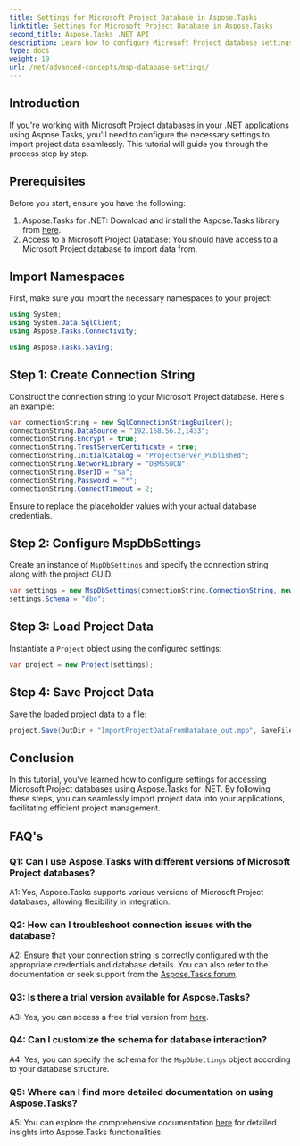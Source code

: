 ```yaml
---
title: Settings for Microsoft Project Database in Aspose.Tasks
linktitle: Settings for Microsoft Project Database in Aspose.Tasks
second_title: Aspose.Tasks .NET API
description: Learn how to configure Microsoft Project database settings using Aspose.Tasks for seamless integration into .NET applications.
type: docs
weight: 19
url: /net/advanced-concepts/msp-database-settings/
---
```

## Introduction

If you're working with Microsoft Project databases in your .NET applications using Aspose.Tasks, you'll need to configure the necessary settings to import project data seamlessly. This tutorial will guide you through the process step by step.

## Prerequisites

Before you start, ensure you have the following:

1. Aspose.Tasks for .NET: Download and install the Aspose.Tasks library from [here](https://releases.aspose.com/tasks/net/).
2. Access to a Microsoft Project Database: You should have access to a Microsoft Project database to import data from.

## Import Namespaces

First, make sure you import the necessary namespaces to your project:

```csharp
using System;
using System.Data.SqlClient;
using Aspose.Tasks.Connectivity;

using Aspose.Tasks.Saving;
```

## Step 1: Create Connection String

Construct the connection string to your Microsoft Project database. Here's an example:

```csharp
var connectionString = new SqlConnectionStringBuilder();
connectionString.DataSource = "192.168.56.2,1433";
connectionString.Encrypt = true;
connectionString.TrustServerCertificate = true;
connectionString.InitialCatalog = "ProjectServer_Published";
connectionString.NetworkLibrary = "DBMSSOCN";
connectionString.UserID = "sa";
connectionString.Password = "*";
connectionString.ConnectTimeout = 2;
```

Ensure to replace the placeholder values with your actual database credentials.

## Step 2: Configure MspDbSettings

Create an instance of `MspDbSettings` and specify the connection string along with the project GUID:

```csharp
var settings = new MspDbSettings(connectionString.ConnectionString, new Guid("E6426C44-D6CB-4B9C-AF16-48910ACE0F54"));
settings.Schema = "dbo";
```

## Step 3: Load Project Data

Instantiate a `Project` object using the configured settings:

```csharp
var project = new Project(settings);
```

## Step 4: Save Project Data

Save the loaded project data to a file:

```csharp
project.Save(OutDir + "ImportProjectDataFromDatabase_out.mpp", SaveFileFormat.Mpp);
```

## Conclusion

In this tutorial, you've learned how to configure settings for accessing Microsoft Project databases using Aspose.Tasks for .NET. By following these steps, you can seamlessly import project data into your applications, facilitating efficient project management.

## FAQ's

### Q1: Can I use Aspose.Tasks with different versions of Microsoft Project databases?

A1: Yes, Aspose.Tasks supports various versions of Microsoft Project databases, allowing flexibility in integration.

### Q2: How can I troubleshoot connection issues with the database?

A2: Ensure that your connection string is correctly configured with the appropriate credentials and database details. You can also refer to the documentation or seek support from the [Aspose.Tasks forum](https://forum.aspose.com/c/tasks/15).

### Q3: Is there a trial version available for Aspose.Tasks?

A3: Yes, you can access a free trial version from [here](https://releases.aspose.com/).

### Q4: Can I customize the schema for database interaction?

A4: Yes, you can specify the schema for the `MspDbSettings` object according to your database structure.

### Q5: Where can I find more detailed documentation on using Aspose.Tasks?

A5: You can explore the comprehensive documentation [here](https://reference.aspose.com/tasks/net/) for detailed insights into Aspose.Tasks functionalities.
